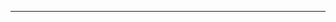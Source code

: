 <!--
CO_OP_TRANSLATOR_METADATA:
{
  "original_hash": "4bdff5070d182c64143dfe5a581d0ec7",
  "translation_date": "2025-08-28T18:31:28+00:00",
  "source_file": "02-SetupDevEnvironment/README.md",
  "language_code": "cs"
}
-->


---

